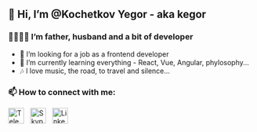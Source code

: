## 👋 Hi, I’m @Kochetkov Yegor - aka kegor

### 👨‍👩‍👧‍👦 I’m father, husband and a bit of developer
- 👀 I’m looking for a job as a frontend developer
- 🌱 I’m currently learning everything - React, Vue, Angular, phylosophy...
- 🎶 I love music, the road, to travel and silence...

### 📫 How to connect with me:

[<img align="left" alt="Telegram" width="32px" src="https://user-images.githubusercontent.com/25146954/186000136-6ae16ed9-9bf5-4345-9d22-cdb22428b506.png" style="padding-right:10px;" />](https://t.me/kegor_fx)
[<img align="left" alt="Skype" width="32px" src="https://user-images.githubusercontent.com/25146954/186002526-0ca1ffc4-acaf-48ef-93f0-9c2587de0819.png" style="padding-right:10px;" />](https://join.skype.com/invite/b8VJxHepwaNo)
[<img align="left" alt="LinkedIn" width="32px" src="https://user-images.githubusercontent.com/25146954/186002881-d6d37ac4-4fb9-436b-8dcc-98e88e2d0772.png" style="padding-right:10px;" />](https://www.linkedin.com/in/yegor-kochetkov-299b35222/)


<!---
YegorKochetkov/YegorKochetkov is a ✨ special ✨ repository because its `README.md` (this file) appears on your GitHub profile.
You can click the Preview link to take a look at your changes.
--->
